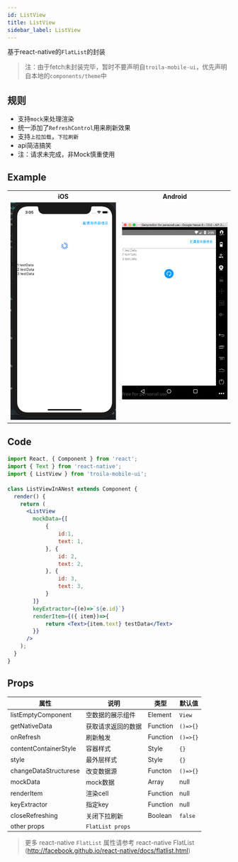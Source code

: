 ```yaml
---
id: ListView
title: ListView
sidebar_label: ListView
---
```


基于react-native的`FlatList`的封装
> 注：由于fetch未封装完毕，暂时不要声明自`troila-mobile-ui`，优先声明自本地的`components/theme`中


## 规则
- 支持`mock`来处理渲染
- 统一添加了`RefreshControl`用来刷新效果
- 支持`上拉加载`，`下拉刷新`
- api简洁搞笑
- 注：请求未完成，非Mock慎重使用


## Example

<table>
  <tr>
    <th style="width: 50%;">iOS</th>
    <th style="width: 50%;">Android</th>
  </tr>
  <tr>
    <td style="width: 50%;">
      <center><img src="/docs/assets/listview.ios.png"></img></center>
    </td>
    <td style="width: 50%;">
      <center><img src="/docs/assets/listview.android.png"></img></center>
    </td>
  </tr>
</table>




## Code

```jsx
import React, { Component } from 'react';
import { Text } from 'react-native';
import { ListView } from 'troila-mobile-ui';

class ListViewInANest extends Component {
  render() {
    return (
      <ListView
        mockData={[
            {
                id:1,
                text: 1,
            }, {
                id: 2,
                text: 2,
            }, {
                id: 3,
                text: 3,
            }
        ]}
        keyExtractor={(e)=>`${e.id}`}
        renderItem={({ item})=>{
            return <Text>{item.text} testData</Text>
        }}
      />
    );
  }
}


```



## Props

属性 | 说明 | 类型 | 默认值
----|-----|------|------
| listEmptyComponent | 空数据的展示组件 | Element   |  `View` |
| getNativeData | 获取请求返回的数据 | Function   |  `()=>{}` |
| onRefresh | 刷新触发 | Function   |  `()=>{}` |
| contentContainerStyle | 容器样式 | Style   |  `{}` |
| style | 最外层样式 | Style   |  `{}` |
| changeDataStructurese | 改变数据源 | Functon   |  `()=>{}` |
| mockData | mock数据 | Array   |  null |
| renderItem | 渲染cell | Function   |  null |
| keyExtractor | 指定key | Function   |  null |
| closeRefreshing | 关闭下拉刷新 | Boolean   |  `false` |
| other props | `FlatList props` |    |   |

> 更多 react-native `FlatList` 属性请参考 react-native FlatList (http://facebook.github.io/react-native/docs/flatlist.html)
